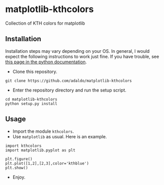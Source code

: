 # matplotlib-kthcolors
Collection of KTH colors for matplotlib

## Installation
Installation steps may vary depending on your OS.
In general, I would expect the following instructions to work just fine.
If you have trouble, see [this page in the python documentation](https://docs.python.org/2.7/distutils/introduction.html#distutils-simple-example).

- Clone this repository.
```
git clone https://github.com/adaldo/matplotlib-kthcolors
```
- Enter the repository directory and run the setup script.
```
cd matplotlib-kthcolors
python setup.py install
```

## Usage
- Import the module `kthcolors`.
- Use `matplotlib` as usual. Here is an example.
```
import kthcolors
import matplotlib.pyplot as plt

plt.figure()
plt.plot([1,2],[2,3],color='kthblue')
plt.show()
```
- Enjoy.
